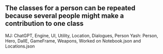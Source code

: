 ## The classes for a person can be repeated because several people might make a contribution to one class

MJ: ChatGPT, Engine, UI, Utility, Location, Dialogues, Person
Yash: Person, Hero, DallE, GameFrame, Weapons, Worked on Notebook.json and Locations.json
